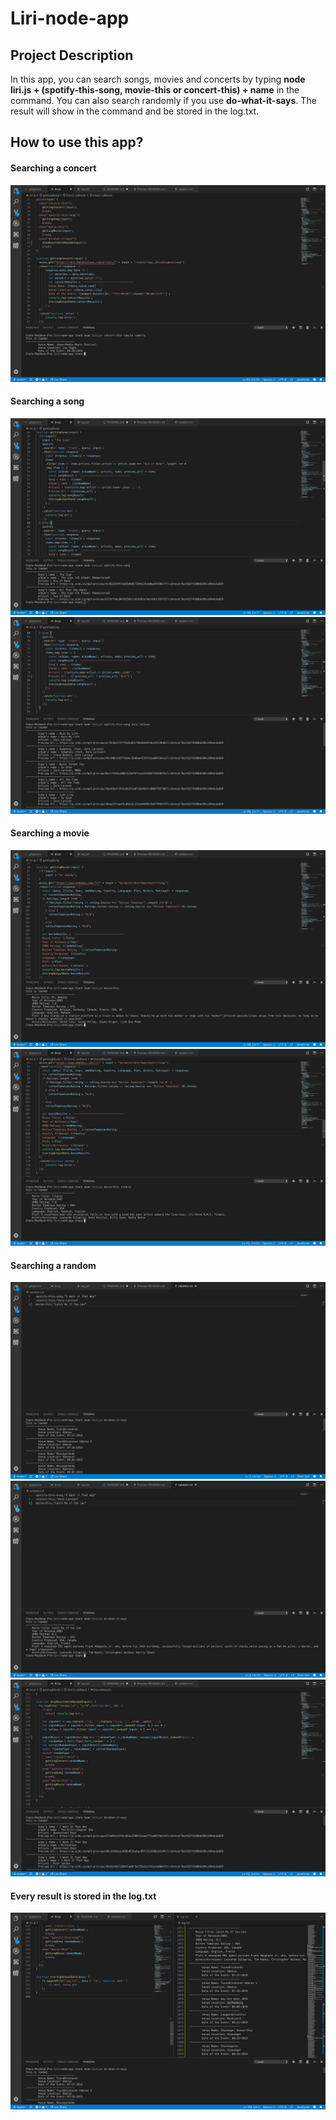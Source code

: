 # Liri-node-app
## Project Description
In this app, you can search songs, movies and concerts by typing **node liri.js + (spotify-this-song, movie-this or concert-this) + name** in the command. You can also search randomly if you use **do-what-it-says**. The result will show in the command and be stored in the log.txt.
## How to use this app?
#### Searching a concert
![Concert-this](/images/concert-this.png
)
#### Searching a song
![spotifiy-this-song-with-no-input](/images/spotify-this-with-no-input.png)
![spotifiy-this-song-with-input](/images/spotify-this-with-input.png)
#### Searching a movie
![movie-this-with-no-input](/images/movie-this-with-no-input.png)
![movie-this-with-input](/images/movie-this-with-input.png)
#### Searching a random
![do-what-it-says](/images/do-what-it-says-concert.png)
![do-what-it-says](/images/do-what-it-says-movie.png)
![do-what-it-says](/images/do-what-it-says-spotify.png)
#### Every result is stored in the log.txt
![do-what-it-says](/images/log.png)
